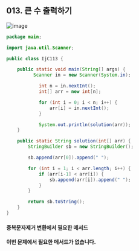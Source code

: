 ## 013.  큰 수 출력하기

![image](https://user-images.githubusercontent.com/66407386/177185112-6f98a438-17a1-4fdf-9059-1b30a82a9333.png)

```java
package main;

import java.util.Scanner;

public class IjC113 {

	public static void main(String[] args) {
		  Scanner in = new Scanner(System.in);

	        int n = in.nextInt();
	        int[] arr = new int[n];

	        for (int i = 0; i < n; i++) {
	            arr[i] = in.nextInt();
	        }

	        System.out.println(solution(arr));
	}

    public static String solution(int[] arr) {
        StringBuilder sb = new StringBuilder();

        sb.append(arr[0]).append(" ");

        for (int i = 1; i < arr.length; i++) {
            if (arr[i-1] < arr[i]) {
                sb.append(arr[i]).append(" ");
            }
        }

        return sb.toString();
    }
}
```

#### 중복문자제거 변환에서 필요한 메서드
 **이번 문제에서 필요한 메서드가 없습니다.**
